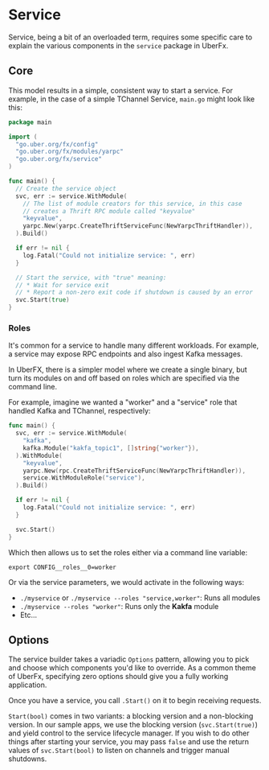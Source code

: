# Service

Service, being a bit of an overloaded term, requires some
specific care to explain the various components in the `service`
package in UberFx.

## Core

This model results in a simple, consistent way to start a service.  For example,
in the case of a simple TChannel Service, `main.go` might look like this:

```go
package main

import (
  "go.uber.org/fx/config"
  "go.uber.org/fx/modules/yarpc"
  "go.uber.org/fx/service"
)

func main() {
  // Create the service object
  svc, err := service.WithModule(
    // The list of module creators for this service, in this case
    // creates a Thrift RPC module called "keyvalue"
    "keyvalue",
    yarpc.New(yarpc.CreateThriftServiceFunc(NewYarpcThriftHandler)),
  ).Build()

  if err != nil {
    log.Fatal("Could not initialize service: ", err)
  }

  // Start the service, with "true" meaning:
  // * Wait for service exit
  // * Report a non-zero exit code if shutdown is caused by an error
  svc.Start(true)
}
```

### Roles

It's common for a service to handle many different workloads. For example, a
service may expose RPC endpoints and also ingest Kafka messages.

In UberFX, there is a simpler model where we create a single binary,
but turn its modules on and off based on roles which are specified via the
command line.

For example, imagine we wanted a "worker" and a "service" role that handled
Kafka and TChannel, respectively:

```go
func main() {
  svc, err := service.WithModule(
    "kafka",
    kafka.Module("kakfa_topic1", []string{"worker"}),
  ).WithModule(
    "keyvalue",
    yarpc.New(rpc.CreateThriftServiceFunc(NewYarpcThriftHandler)),
    service.WithModuleRole("service"),
  ).Build()

  if err != nil {
    log.Fatal("Could not initialize service: ", err)
  }

  svc.Start()
}
```

Which then allows us to set the roles either via a command line variable:

`export CONFIG__roles__0=worker`

Or via the service parameters, we would activate in the following ways:

* `./myservice` or `./myservice --roles "service,worker"`: Runs all modules
* `./myservice --roles "worker"`: Runs only the **Kakfa** module
* Etc...

## Options

The service builder takes a variadic `Options`
pattern, allowing you to pick and choose which components you'd like to
override. As a common theme of UberFx, specifying zero options should give
you a fully working application.

Once you have a service, you call `.Start()` on it to begin receiving requests.

`Start(bool)` comes in two variants: a blocking version and a non-blocking
version. In our sample apps, we use the blocking version (`svc.Start(true)`) and
yield control to the service lifecycle manager. If you wish to do other things
after starting your service, you may pass `false` and use the return values of
`svc.Start(bool)` to listen on channels and trigger manual shutdowns.
